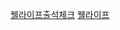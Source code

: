 [웰라이프출석체크](wellife://deeplink?deep=/attendance)
[웰라이프](https://www.wellife.co.kr/pages/kakaoevent202302)